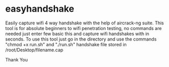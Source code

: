 # easyhandshake
Easily capture wifi 4 way handshake with the help of aircrack-ng suite.
This tool is for absolute beginners to wifi penetration testing, no commands are needed just enter few basic this and capture wifi handshakes with in seconds.
To use this tool just  go in the directory and use the commands  "chmod +x run.sh" and "./run.sh" 
handshake file stored in /root/Desktop/filename.cap

Thank You
